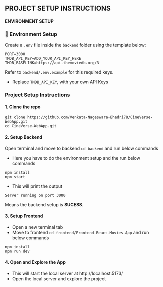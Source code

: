 ## PROJECT SETUP INSTRUCTIONS

#### ENVIRONMENT SETUP

### 🔑 Environment Setup
Create a `.env` file inside the `backend` folder using the template below:

```
PORT=3000
TMDB_API_KEY=ADD_YOUR_API_KEY_HERE
TMDB_BASELINK=https://api.themoviedb.org/3
```
Refer to `backend/.env.example` for this required keys.
- Replace `TMDB_API_KEY`, with your own API Keys

### Project Setup Instructions

#### 1. Clone the repo
```
git clone https://github.com/Venkata-Nageswara-Bhadri78/CineVerse-WebApp.git
cd CineVerse-WebApp.git
```

#### 2. Setup Backend
Open terminal and move to backend `cd backend` and run below commands
- Here you have to do the environment setup and the run below commands
```
npm install
npm start
```

- This will print the output
```
Server running on port 3000
```

Means the backend setup is **SUCESS**.

#### 3. Setup Frontend
- Open a new terminal tab
- Move to frontend `cd frontend/Frontend-React-Movies-App` and run below commands
```
npm install
npm run dev
```


#### 4. Open and Explore the App

- This will start the local server at http://localhost:5173/
- Open the local server and explore the project